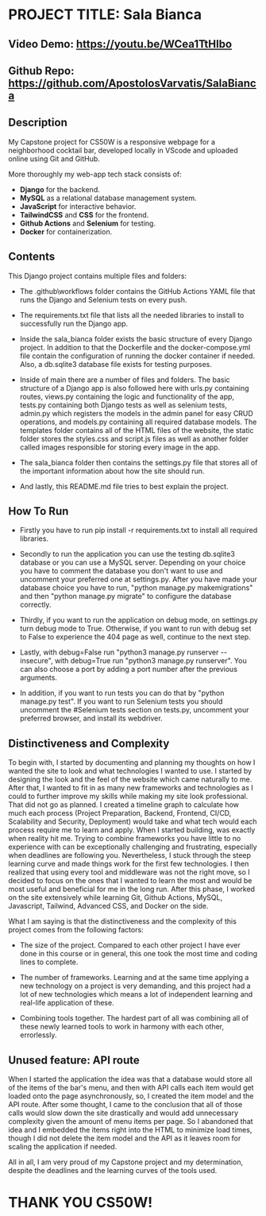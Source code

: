 # PROJECT TITLE: Sala Bianca
## Video Demo:  https://youtu.be/WCea1TtHlbo
## Github Repo: https://github.com/ApostolosVarvatis/SalaBianca
## Description
My Capstone project for CS50W is a responsive webpage for a neighborhood cocktail bar, developed locally in VScode and uploaded online using Git and GitHub.

More thoroughly my web-app tech stack consists of:
- **Django** for the backend.
- **MySQL** as a relational database management system.
- **JavaScript** for interactive behavior.
- **TailwindCSS** and **CSS** for the frontend.
- **Github Actions** and **Selenium** for testing.
- **Docker** for containerization.


## Contents

This Django project contains multiple files and folders:

- The .github\workflows folder contains the GitHub Actions YAML file that runs the Django and Selenium tests on every push.

- The requirements.txt file that lists all the needed libraries to install to successfully run the Django app.

- Inside the sala_bianca folder exists the basic structure of every Django project. In addition to that the Dockerfile and the docker-compose.yml file contain the configuration of running the docker container if needed. Also, a db.sqlite3 database file exists for testing purposes.

- Inside of main there are a number of files and folders. The basic structure of a Django app is also followed here with urls.py containing routes, views.py containing the logic and functionality of the app, tests.py containing both Django tests as well as selenium tests, admin.py which registers the models in the admin panel for easy CRUD operations, and models.py containing all required database models. The templates folder contains all of the HTML files of the website, the static folder stores the styles.css and script.js files as well as another folder called images responsible for storing every image in the app.

- The sala_bianca folder then contains the settings.py file that stores all of the important information about how the site should run.

- And lastly, this README.md file tries to best explain the project.


## How To Run

- Firstly you have to run pip install -r requirements.txt to install all required libraries. 

- Secondly to run the application you can use the testing db.sqlite3 database or you can use a MySQL server. Depending on your choice you have to comment the database you don't want to use and uncomment your preferred one at settings.py. After you have made your database choice you have to run, "python manage.py makemigrations" and then "python manage.py migrate" to configure the database correctly.

- Thirdly, if you want to run the application on debug mode, on settings.py turn debug mode to True. Otherwise, if you want to run with debug set to False to experience the 404 page as well, continue to the next step.

- Lastly, with debug=False run "python3 manage.py runserver --insecure", with debug=True run "python3 manage.py runserver". You can also choose a port by adding a port number after the previous arguments.

- In addition, if you want to run tests you can do that by "python manage.py test". If you want to run Selenium tests you should uncomment the #Selenium tests section on tests.py, uncomment your preferred browser, and install its webdriver.


## Distinctiveness and Complexity

To begin with, I started by documenting and planning my thoughts on how I wanted the site to look and what technologies I wanted to use. I started by designing the look and the feel of the website which came naturally to me. After that, I wanted to fit in as many new frameworks and technologies as I could to further improve my skills while making my site look professional. That did not go as planned. I created a timeline graph to calculate how much each process (Project Preparation, Backend, Frontend, CI/CD, Scalability and Security, Deployment) would take and what tech would each process require me to learn and apply. When I started building, was exactly when reality hit me. Trying to combine frameworks you have little to no experience with can be exceptionally challenging and frustrating, especially when deadlines are following you. Nevertheless, I stuck through the steep learning curve and made things work for the first few technologies. I then realized that using every tool and middleware was not the right move, so I decided to focus on the ones that I wanted to learn the most and would be most useful and beneficial for me in the long run. After this phase, I worked on the site extensively while learning Git, Github Actions, MySQL, Javascript, Tailwind, Advanced CSS, and Docker on the side.

What I am saying is that the distinctiveness and the complexity of this project comes from the following factors:
- The size of the project. Compared to each other project I have ever done in this course or in general, this one took the most time and coding lines to complete.

- The number of frameworks. Learning and at the same time applying a new technology on a project is very demanding, and this project had a lot of new technologies which means a lot of independent learning and real-life application of these. 

- Combining tools together. The hardest part of all was combining all of these newly learned tools to work in harmony with each other, errorlessly.


## Unused feature: API route

When I started the application the idea was that a database would store all of the items of the bar's menu, and then with API calls each item would get loaded onto the page asynchronously, so, I created the item model and the API route. After some thought, I came to the conclusion that all of those calls would slow down the site drastically and would add unnecessary complexity given the amount of menu items per page. So I abandoned that idea and I embedded the items right into the HTML to minimize load times, though I did not delete the item model and the API as it leaves room for scaling the application if needed.
    

All in all, I am very proud of my Capstone project and my determination, despite the deadlines and the learning curves of the tools used.

# THANK YOU CS50W!